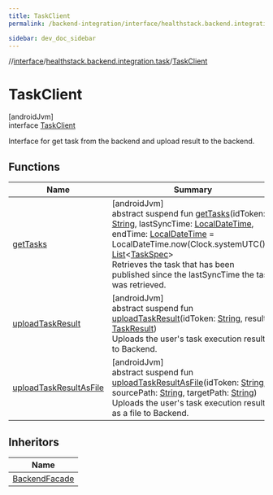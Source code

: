 ```yaml
---
title: TaskClient
permalink: /backend-integration/interface/healthstack.backend.integration.task/-task-client/index.html

sidebar: dev_doc_sidebar
---
```

//[interface](../../../index.html)/[healthstack.backend.integration.task](../index.html)/[TaskClient](index.html)



# TaskClient



[androidJvm]\
interface [TaskClient](index.html)

Interface for get task from the backend and upload result to the backend.



## Functions


| Name | Summary |
|---|---|
| [getTasks](get-tasks.html) | [androidJvm]<br>abstract suspend fun [getTasks](get-tasks.html)(idToken: [String](https://kotlinlang.org/api/latest/jvm/stdlib/kotlin/-string/index.html), lastSyncTime: [LocalDateTime](https://developer.android.com/reference/kotlin/java/time/LocalDateTime.html), endTime: [LocalDateTime](https://developer.android.com/reference/kotlin/java/time/LocalDateTime.html) = LocalDateTime.now(Clock.systemUTC())): [List](https://kotlinlang.org/api/latest/jvm/stdlib/kotlin.collections/-list/index.html)&lt;[TaskSpec](../-task-spec/index.html)&gt;<br>Retrieves the task that has been published since the lastSyncTime the task was retrieved. |
| [uploadTaskResult](upload-task-result.html) | [androidJvm]<br>abstract suspend fun [uploadTaskResult](upload-task-result.html)(idToken: [String](https://kotlinlang.org/api/latest/jvm/stdlib/kotlin/-string/index.html), result: [TaskResult](../-task-result/index.html))<br>Uploads the user's task execution result to Backend. |
| [uploadTaskResultAsFile](upload-task-result-as-file.html) | [androidJvm]<br>abstract suspend fun [uploadTaskResultAsFile](upload-task-result-as-file.html)(idToken: [String](https://kotlinlang.org/api/latest/jvm/stdlib/kotlin/-string/index.html), sourcePath: [String](https://kotlinlang.org/api/latest/jvm/stdlib/kotlin/-string/index.html), targetPath: [String](https://kotlinlang.org/api/latest/jvm/stdlib/kotlin/-string/index.html))<br>Uploads the user's task execution result as a file to Backend. |


## Inheritors


| Name |
|---|
| [BackendFacade](../../healthstack.backend.integration/-backend-facade/index.html) |

